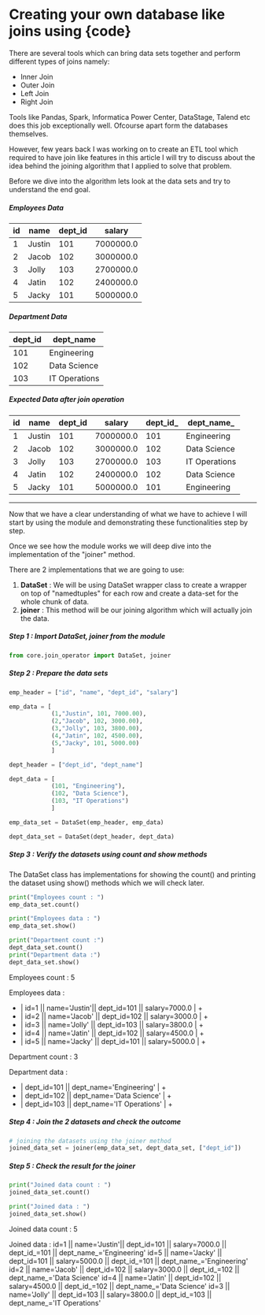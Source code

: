 # Creating your own database like joins using \{code\}

There are several tools which can bring data sets together and perform different types of joins namely:

* Inner Join
* Outer Join
* Left Join
* Right Join

Tools like Pandas, Spark, Informatica Power Center, DataStage, Talend etc does this job exceptionally well. Ofcourse apart form the databases themselves.

However, few years back I was working on to create an ETL tool which required to have join like features in this article I will try to discuss about the idea behind the joining algorithm that I applied to solve that problem.

Before we dive into the algorithm lets look at the data sets and try to understand the end goal.

##### Employees Data


| id | name | dept_id | salary |
| - | - | - | - |
| 1 | Justin | 101 | 7000000.0 |
| 2 | Jacob | 102 | 3000000.0 |
| 3 | Jolly | 103 | 2700000.0 |
| 4 | Jatin | 102 | 2400000.0 |
| 5 | Jacky | 101 | 5000000.0 |

##### Department Data


| dept_id | dept_name |
| - | - |
| 101 | Engineering |
| 102 | Data Science |
| 103 | IT Operations |

##### Expected Data after join operation


| id | name | dept_id | salary | dept_id_ | dept_name_ |
| - | - | - | - | - | - |
| 1 | Justin | 101 | 7000000.0 | 101 | Engineering |
| 2 | Jacob | 102 | 3000000.0 | 102 | Data Science |
| 3 | Jolly | 103 | 2700000.0 | 103 | IT Operations |
| 4 | Jatin | 102 | 2400000.0 | 102 | Data Science |
| 5 | Jacky | 101 | 5000000.0 | 101 | Engineering |

---

Now that we have a clear understanding of what we have to achieve I will start by using  the module and demonstrating these functionalities step by step.

Once we see how the module works we will deep dive into the implementation of the "joiner" method.

There are 2 implementations that we are going to use:

1. **DataSet** : We will be using DataSet wrapper class to create a wrapper on top of "namedtuples" for each row and create a data-set for the whole chunk of data.
2. **joiner** : This method will be our joining algorithm which will actually join the data.

##### Step 1 : Import DataSet, joiner from the module

```python
from core.join_operator import DataSet, joiner
```

##### Step 2 : Prepare the data sets

```python
emp_header = ["id", "name", "dept_id", "salary"]

emp_data = [
            (1,"Justin", 101, 7000.00),
            (2,"Jacob", 102, 3000.00),
            (3,"Jolly", 103, 3800.00),
            (4,"Jatin", 102, 4500.00),
            (5,"Jacky", 101, 5000.00)
            ]

dept_header = ["dept_id", "dept_name"]

dept_data = [
            (101, "Engineering"),
            (102, "Data Science"),
            (103, "IT Operations")
            ]

emp_data_set = DataSet(emp_header, emp_data)

dept_data_set = DataSet(dept_header, dept_data)
```

##### Step 3 : Verify the datasets using count and show methods

The DataSet class has implementations for showing the count() and printing the dataset using show() methods which we will check later.

```python
print("Employees count : ")
emp_data_set.count()

print("Employees data : ")
emp_data_set.show()

print("Department count :")
dept_data_set.count()
print("Department data :")
dept_data_set.show()
```

Employees count : 
5

Employees data : 
+ | id=1  || name='Justin'|| dept_id=101 || salary=7000.0 | +
+ | id=2  || name='Jacob' || dept_id=102 || salary=3000.0 | +
+ | id=3  || name='Jolly' || dept_id=103 || salary=3800.0 | +
+ | id=4  || name='Jatin' || dept_id=102 || salary=4500.0 | +
+ | id=5  || name='Jacky' || dept_id=101 || salary=5000.0 | +

Department count :
3

Department data :
+ | dept_id=101 || dept_name='Engineering' | +
+ | dept_id=102 || dept_name='Data Science' | +
+ | dept_id=103 || dept_name='IT Operations' | +
##### Step 4 : Join the 2 datasets and check the outcome

```python
# joining the datasets using the joiner method
joined_data_set = joiner(emp_data_set, dept_data_set, ["dept_id"])
```
##### Step 5 : Check the result for the joiner

```python
print("Joined data count : ")
joined_data_set.count()

print("Joined data : ")
joined_data_set.show()
```
Joined data count : 
5

Joined data : 
id=1 || name='Justin'|| dept_id=101 || salary=7000.0 || dept_id_=101 || dept_name_='Engineering' 
id=5 || name='Jacky' || dept_id=101 || salary=5000.0 || dept_id_=101 || dept_name_='Engineering' 
id=2 || name='Jacob' || dept_id=102 || salary=3000.0 || dept_id_=102 || dept_name_='Data Science'
id=4 || name='Jatin' || dept_id=102 || salary=4500.0 || dept_id_=102 || dept_name_='Data Science'
id=3 || name='Jolly' || dept_id=103 || salary=3800.0 || dept_id_=103 || dept_name_='IT Operations'
